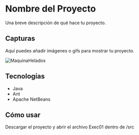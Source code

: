 # Nombre del Proyecto
Una breve descripción de qué hace tu proyecto.

## Capturas
Aquí puedes añadir imágenes o gifs para mostrar tu proyecto.

![MaquinaHelados](images/helados.jpg)

## Tecnologías
- Java
- Ant
- Apache NetBeans

## Cómo usar
Descargar el proyecto y abrir el archivo Exec01 dentro de /src

